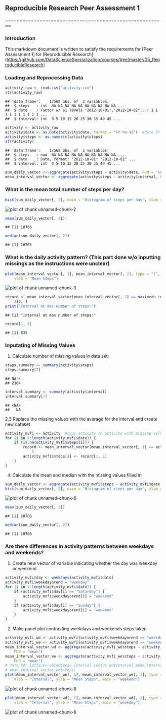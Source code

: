 ## Reproducible Research Peer Assessment 1  

========================================================

### Introduction
This markdown document is written to satisfy the requirements for [Peer Assessment 1] for [Reproducible Research] (https://github.com/DataScienceSpecialization/courses/tree/master/05_ReproducibleResearch)  

### Loading and Reprocessing Data

```r
activity_raw <- read.csv("activity.csv")
str(activity_raw)
```

```
## 'data.frame':	17568 obs. of  3 variables:
##  $ steps   : int  NA NA NA NA NA NA NA NA NA NA ...
##  $ date    : Factor w/ 61 levels "2012-10-01","2012-10-02",..: 1 1 1 1 1 1 1 1 1 1 ...
##  $ interval: int  0 5 10 15 20 25 30 35 40 45 ...
```

```r
activity <- activity_raw
activity$date <- as.Date(activity$date, format = "%Y-%m-%d")  #date fr factor 2 date
activity$steps <- as.numeric(activity$steps)
str(activity)
```

```
## 'data.frame':	17568 obs. of  3 variables:
##  $ steps   : num  NA NA NA NA NA NA NA NA NA NA ...
##  $ date    : Date, format: "2012-10-01" "2012-10-01" ...
##  $ interval: int  0 5 10 15 20 25 30 35 40 45 ...
```

```r
sum_daily_vector <- aggregate(activity$steps ~ activity$date, FUN = "sum")
mean_interval_vector <- aggregate(activity$steps ~ activity$interval, FUN = "mean")
```

### What is the mean total number of steps per day?

```r
hist(sum_daily_vector[, 2], main = "Histogram of steps per day", xlab = "Steps")
```

![plot of chunk unnamed-chunk-2](figure/unnamed-chunk-2.png) 

```r
mean(sum_daily_vector[, 2])
```

```
## [1] 10766
```

```r
median(sum_daily_vector[, 2])
```

```
## [1] 10765
```



### What is the daily activity pattern? (This part done w/o inputting missings as the instructions were unclear)

```r
plot(mean_interval_vector[, 1], mean_interval_vector[, 2], type = "l", xlab = "Interval", 
    ylab = "Mean Steps")
```

![plot of chunk unnamed-chunk-3](figure/unnamed-chunk-3.png) 

```r
record <- mean_interval_vector[mean_interval_vector[, 2] == max(mean_interval_vector[, 
    2]), ]
print("Interval at max number of steps:")
```

```
## [1] "Interval at max number of steps:"
```

```r
record[1, 1]
```

```
## [1] 835
```


### Inputating of Missing Values  
1. Calculate number of missing values in data set:

```r
steps.summary <- summary(activity$steps)
steps.summary[7]
```

```
## NA's 
## 2304
```

```r
interval.summary <- summary(activity$interval)
interval.summary[7]
```

```
## <NA> 
##   NA
```


2,3 Replace the missing values with the average for the interval and create new dataset

```r
activity_mvfi <- activity  #copy activity to activity with missing values filled in.
for (i in 1:length(activity_mvfi$date)) {
    if (is.na(activity_mvfi$steps[i])) {
        record <- mean_interval_vector[mean_interval_vector[, 1] == activity_mvfi$interval[i], 
            ]
        activity_mvfi$steps[i] <- record[1, 2]
    }
}
```

4. Calculate the mean and median with the missing values filled in

```r
sum_daily_vector <- aggregate(activity_mvfi$steps ~ activity_mvfi$date, FUN = "sum")
hist(sum_daily_vector[, 2], main = "Histogram of steps per day", xlab = "Steps")
```

![plot of chunk unnamed-chunk-6](figure/unnamed-chunk-6.png) 

```r
mean(sum_daily_vector[, 2])
```

```
## [1] 10766
```

```r
median(sum_daily_vector[, 2])
```

```
## [1] 10766
```


### Are there differences in activity patterns between weekdays and weekends?
1. Create new vector of variable indicating whether the day was weekday or weekend

```r
activity_mvfi$day <- weekdays(activity_mvfi$date)
activity_mvfi$weekdayorend = "weekday"
for (i in 1:length(activity_mvfi$date)) {
    if (activity_mvfi$day[i] == "Saturday") {
        activity_mvfi$weekdayorend[i] = "weekend"
    }
    if (activity_mvfi$day[i] == "Sunday") {
        activity_mvfi$weekdayorend[i] = "weekend"
    }
}
```


2. Make panel plot contrasting weekdays and weekends steps taken

```r
activity_mvfi_wd <- activity_mvfi[activity_mvfi$weekdayorend == "weekday", ]
activity_mvfi_we <- activity_mvfi[activity_mvfi$weekdayorend == "weekend", ]
mean_interval_vector_wd <- aggregate(activity_mvfi_wd$steps ~ activity_mvfi_wd$interval, 
    FUN = "mean")
mean_interval_vector_we <- aggregate(activity_mvfi_we$steps ~ activity_mvfi_we$interval, 
    FUN = "mean")
# data_for_lattice<-cbind(mean_interval_vector_wd$interval,mean_interval_vector_wd$steps,
# mean_interval_vector_we$steps)
plot(mean_interval_vector_we[, 1], mean_interval_vector_we[, 2], type = "l", 
    xlab = "Interval", ylab = "Mean Steps", main = "weekend")
```

![plot of chunk unnamed-chunk-8](figure/unnamed-chunk-81.png) 

```r
plot(mean_interval_vector_wd[, 1], mean_interval_vector_wd[, 2], type = "l", 
    xlab = "Interval", ylab = "Mean Steps", main = "weekday")
```

![plot of chunk unnamed-chunk-8](figure/unnamed-chunk-82.png) 






